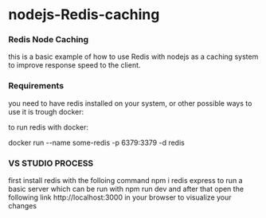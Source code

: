 # nodejs-Redis-caching



### Redis Node Caching
this is a basic example of how to use Redis with nodejs as a caching system to improve response speed to the client.

### Requirements
you need to have redis installed on your system, or other possible ways to use it is trough docker:

to run redis with docker:

docker run --name some-redis -p 6379:3379 -d redis

### VS STUDIO PROCESS
first install redis with the folloing command
npm i redis express 
to run a basic server
which can be run with
npm run dev
and after that open the following link http://localhost:3000 in your browser to visualize your changes


